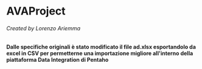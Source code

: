 # AVAProject

###### Created by Lorenzo Ariemma

**Dalle specifiche originali è stato modificato il file ad.xlsx esportandolo da excel in CSV per permetterne una importazione migliore all'interno della piattaforma Data Integration di Pentaho**
